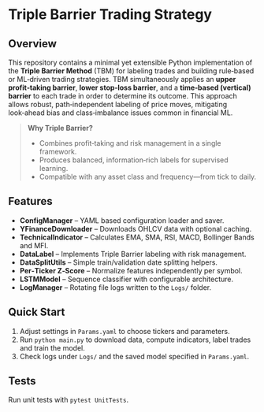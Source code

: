 # Triple Barrier Trading Strategy

## Overview

This repository contains a minimal yet extensible Python implementation of the **Triple Barrier Method** (TBM) for labeling trades and building rule‑based or ML‑driven trading strategies. TBM simultaneously applies an **upper profit‑taking barrier**, **lower stop‑loss barrier**, and a **time‑based (vertical) barrier** to each trade in order to determine its outcome. This approach allows robust, path‑independent labeling of price moves, mitigating look‑ahead bias and class‑imbalance issues common in financial ML.

> **Why Triple Barrier?**
>
> * Combines profit‑taking and risk management in a single framework.
> * Produces balanced, information‑rich labels for supervised learning.
> * Compatible with any asset class and frequency—from tick to daily.

## Features

* **ConfigManager** – YAML based configuration loader and saver.
* **YFinanceDownloader** – Downloads OHLCV data with optional caching.
* **TechnicalIndicator** – Calculates EMA, SMA, RSI, MACD, Bollinger Bands and MFI.
* **DataLabel** – Implements Triple Barrier labeling with risk management.
* **DataSplitUtils** – Simple train/validation date splitting helpers.
* **Per‑Ticker Z‑Score** – Normalize features independently per symbol.
* **LSTMModel** – Sequence classifier with configurable architecture.
* **LogManager** – Rotating file logs written to the `Logs/` folder.

## Quick Start

1. Adjust settings in `Params.yaml` to choose tickers and parameters.
2. Run `python main.py` to download data, compute indicators, label trades and train the model.
3. Check logs under `Logs/` and the saved model specified in `Params.yaml`.

## Tests

Run unit tests with `pytest UnitTests`.

